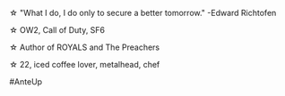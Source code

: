 ☆ "What I do, I do only to secure a better tomorrow." -Edward Richtofen

☆ OW2, Call of Duty, SF6

☆ Author of ROYALS and The Preachers

☆ 22, iced coffee lover, metalhead, chef

#AnteUp
